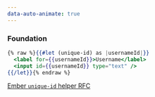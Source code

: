 ```yaml
---
data-auto-animate: true
---
```

### Foundation

```hbs
{% raw %}{{#let (unique-id) as |usernameId|}}
  <label for={{usernameId}}>Username</label>
  <input id={{usernameId}} type="text" />
{{/let}}{% endraw %}
```

[Ember `unique-id` helper RFC](https://emberjs.github.io/rfcs/0659-unique-id-helper.html)

